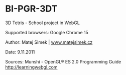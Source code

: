 BI-PGR-3DT
==========
3D Tetris - School project in WebGL

Supported browsers: Google Chrome 15


Author: Matej Simek  | www.matejsimek.cz

Date:		9.11.2011

Sources:
Munshi - OpenGL® ES 2.0 Programming Guide
http://learningwebgl.com